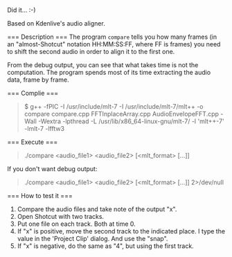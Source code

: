 Did it... :-)

Based on Kdenlive's audio aligner.


=== Description ===
The program `compare` tells you how many frames
(in an "almost-Shotcut" notation HH:MM:SS:FF, where FF is frames)
you need to shift the second audio in order to align it to the first one.

From the debug output, you can see that what takes time is not the computation.
The program spends most of its time extracting the audio data, frame by frame.


=== Complie ===
> $ g++ -fPIC -I /usr/include/mlt-7 -I /usr/include/mlt-7/mlt++ -o compare compare.cpp FFTInplaceArray.cpp AudioEnvelopeFFT.cpp -Wall -Wextra -lpthread -L /usr/lib/x86_64-linux-gnu/mlt-7/ -l 'mlt++-7' -lmlt-7 -lfftw3


=== Execute ===
> ./compare <audio_file1> <audio_file2> [<mlt_format> [...]]

If you don't want debug output:
> ./compare <audio_file1> <audio_file2> [<mlt_format> [...]] 2>/dev/null


=== How to test it ===
1. Compare the audio files and take note of the output "x".
2. Open Shotcut with two tracks.
3. Put one file on each track. Both at time 0.
4. If "x" is positive, move the second track to the indicated place.
I type the value in the 'Project Clip' dialog. And use the "snap".
5. If "x" is negative, do the same as "4", but using the first track.
